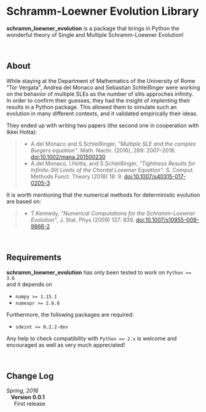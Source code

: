 # Schramm-Loewner Evolution Library

**schramm_loewner_evolution** is a package that brings in Python the wonderful theory of Single and Multiple Schramm-Loewner Evolution!

<br />

## About
While staying at the Department of Mathematics of the University of Rome "Tor Vergata", Andrea del Monaco and Sebastian Schleißinger were working on the behavior of multiple SLEs as the number of slits approches infinity.<br />
In order to confirm their guesses, they had the insight of implenting their results in a Python package. This allowed them to simulate such an evolution in many different contexts, and it validated empirically their ideas.<br />

They ended up with writing two papers (the second one in cooperation with Ikkei Hotta):

> - A.del Monaco and S.Schleißinger, *"Multiple SLE and the complex Burgers equation"*. Math. Nachr. (2016), 289: 2007–2018. [doi:10.1002/mana.201500230](doi:10.1002/mana.201500230)
> - A.del Monaco, I.Hotta, and S.Schleißinger, *"Tightness Results for Infinite-Slit Limits of the Chordal Loewner Equation"*. S. Comput. Methods Funct. Theory (2018) 18: 9. [doi:10.1007/s40315-017-0205-3](doi:10.1007/s40315-017-0205-3)

It is worth mentioning that the numerical methods for deterministic evolution are based on:

> - T.Kennedy, *"Numerical Computations for the Schramm-Loewner Evolution"*, J. Stat. Phys (2009) 137: 839. [doi:10.1007/s10955-009-9866-2](doi:10.1007/s10955-009-9866-2)


<br />


## Requirements
**schramm_loewner_evolution** has only been tested to work on `Python >= 3.6`<br />
and it depends on
- `numpy >= 1.15.1`
- `numexpr >= 2.6.6`

Furthermore, the following packages are required:
- `sdeint >= 0.2.2-dev`

Any help to check compatibility with `Python == 2.x` is welcome and encouraged as well as very much appreciated!


<br />


## Change Log
 _Spring, 2016_ <br />
&nbsp;&nbsp; **Version 0.0.1** <br />
&nbsp;&nbsp;&nbsp;&nbsp; First release


